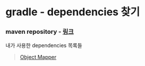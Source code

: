 # gradle - dependencies 찾기 

### maven repository - [링크](https://mvnrepository.com/)
내가 사용한 dependencies 목록들 
> [Object Mapper](https://mvnrepository.com/artifact/org.codehaus.jackson/jackson-mapper-asl)